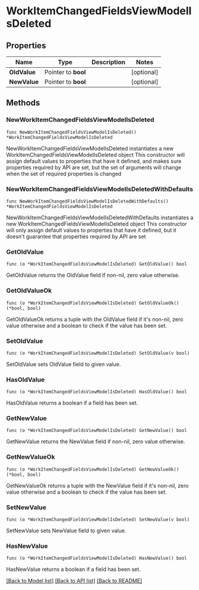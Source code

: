 # WorkItemChangedFieldsViewModelIsDeleted

## Properties

Name | Type | Description | Notes
------------ | ------------- | ------------- | -------------
**OldValue** | Pointer to **bool** |  | [optional] 
**NewValue** | Pointer to **bool** |  | [optional] 

## Methods

### NewWorkItemChangedFieldsViewModelIsDeleted

`func NewWorkItemChangedFieldsViewModelIsDeleted() *WorkItemChangedFieldsViewModelIsDeleted`

NewWorkItemChangedFieldsViewModelIsDeleted instantiates a new WorkItemChangedFieldsViewModelIsDeleted object
This constructor will assign default values to properties that have it defined,
and makes sure properties required by API are set, but the set of arguments
will change when the set of required properties is changed

### NewWorkItemChangedFieldsViewModelIsDeletedWithDefaults

`func NewWorkItemChangedFieldsViewModelIsDeletedWithDefaults() *WorkItemChangedFieldsViewModelIsDeleted`

NewWorkItemChangedFieldsViewModelIsDeletedWithDefaults instantiates a new WorkItemChangedFieldsViewModelIsDeleted object
This constructor will only assign default values to properties that have it defined,
but it doesn't guarantee that properties required by API are set

### GetOldValue

`func (o *WorkItemChangedFieldsViewModelIsDeleted) GetOldValue() bool`

GetOldValue returns the OldValue field if non-nil, zero value otherwise.

### GetOldValueOk

`func (o *WorkItemChangedFieldsViewModelIsDeleted) GetOldValueOk() (*bool, bool)`

GetOldValueOk returns a tuple with the OldValue field if it's non-nil, zero value otherwise
and a boolean to check if the value has been set.

### SetOldValue

`func (o *WorkItemChangedFieldsViewModelIsDeleted) SetOldValue(v bool)`

SetOldValue sets OldValue field to given value.

### HasOldValue

`func (o *WorkItemChangedFieldsViewModelIsDeleted) HasOldValue() bool`

HasOldValue returns a boolean if a field has been set.

### GetNewValue

`func (o *WorkItemChangedFieldsViewModelIsDeleted) GetNewValue() bool`

GetNewValue returns the NewValue field if non-nil, zero value otherwise.

### GetNewValueOk

`func (o *WorkItemChangedFieldsViewModelIsDeleted) GetNewValueOk() (*bool, bool)`

GetNewValueOk returns a tuple with the NewValue field if it's non-nil, zero value otherwise
and a boolean to check if the value has been set.

### SetNewValue

`func (o *WorkItemChangedFieldsViewModelIsDeleted) SetNewValue(v bool)`

SetNewValue sets NewValue field to given value.

### HasNewValue

`func (o *WorkItemChangedFieldsViewModelIsDeleted) HasNewValue() bool`

HasNewValue returns a boolean if a field has been set.


[[Back to Model list]](../README.md#documentation-for-models) [[Back to API list]](../README.md#documentation-for-api-endpoints) [[Back to README]](../README.md)


